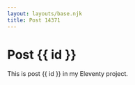 ```yaml
---
layout: layouts/base.njk
title: Post 14371
---
```


# Post {{ id }}

This is post {{ id }} in my Eleventy project.
